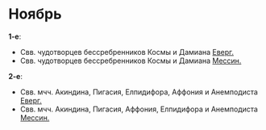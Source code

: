 
# Ноябрь

**1-е**: 
- Свв. чудотворцев бессребренников Космы и Дамиана [Еверг.](01_EUR.ru.md)
- Свв. чудотворцев бессребренников Космы и Дамиана [Мессин.](01_MES.ru.md)

**2-е**:
- Свв. мчч. Акиндина, Пигасия, Елпидифора, Аффония и Анемподиста [Еверг.](02_EUR.ru.md)
- Свв. мчч. Акиндина, Пигасия, Аффония, Елпидифора и Анемподиста [Мессин.](02_MES.ru.md)
